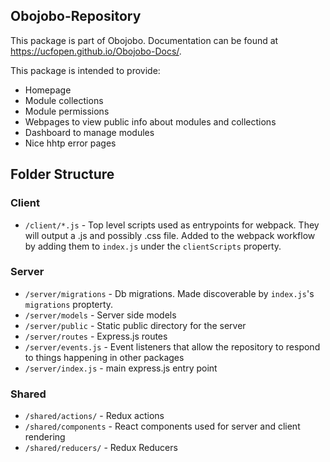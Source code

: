 ## Obojobo-Repository

This package is part of Obojobo. Documentation can be found at https://ucfopen.github.io/Obojobo-Docs/.

This package is intended to provide:

* Homepage
* Module collections
* Module permissions
* Webpages to view public info about modules and collections
* Dashboard to manage modules
* Nice hhtp error pages


## Folder Structure

### Client


* `/client/*.js` - Top level scripts used as entrypoints for webpack. They will output a .js and possibly .css file.  Added to the webpack workflow by adding them to `index.js` under the `clientScripts` property.

### Server

* `/server/migrations` - Db migrations. Made discoverable by `index.js`'s `migrations` propterty.
* `/server/models` - Server side models
* `/server/public` - Static public directory for the server
* `/server/routes` - Express.js routes
* `/server/events.js` - Event listeners that allow the repository to respond to things happening in other packages
* `/server/index.js` - main express.js entry point

### Shared

* `/shared/actions/` - Redux actions
* `/shared/components` - React components used for server and client rendering
* `/shared/reducers/` - Redux Reducers


